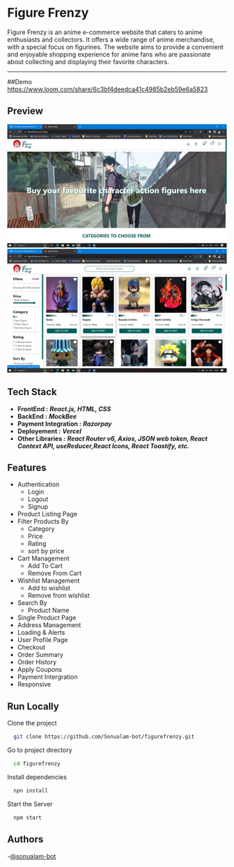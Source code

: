 # Figure Frenzy

Figure Frenzy is an anime e-commerce website that caters to anime enthusiasts and collectors. It offers a wide range of anime merchandise, with a special focus on figurines. The website aims to provide a convenient and enjoyable shopping experience for anime fans who are passionate about collecting and displaying their favorite characters.

---

##Demo
https://www.loom.com/share/6c3bf4deedca41c4985b2eb59e6a5823

## Preview

![Homepage](./assets/homepage.png)
![ProductPage](./assets/productpage.png)

## Tech Stack

- **FrontEnd :** **_React.js, HTML, CSS_**
- **BackEnd :** **_MockBee_**
- **Payment Integration :** **_Razorpay_**
- **Deployement :** **_Vercel_**
- **Other Libraries :** **_React Router v6, Axios, JSON web token, React Context API, useReducer,React Icons, React Toastify, etc._**

## Features

- Authentication
  - Login
  - Logout
  - Signup
- Product Listing Page
- Filter Products By
  - Category
  - Price
  - Rating
  - sort by price
- Cart Management
  - Add To Cart
  - Remove From Cart
- Wishlist Management
  - Add to wishlist
  - Remove from wishlist
- Search By
  - Product Name
- Single Product Page
- Address Management
- Loading & Alerts
- User Profile Page
- Checkout
- Order Summary
- Order History
- Apply Coupons
- Payment Intergration
- Responsive

## Run Locally

Clone the project

```bash
  git clone https://github.com/Sonualam-bot/figurefrenzy.git
```

Go to project directory

```bash
  cd figurefrenzy
```

Install dependencies

```bash
  npn install
```

Start the Server

```bash
  npm start
```

## Authors

-[@sonualam-bot](https://www.github.com/sonualam-bot)
